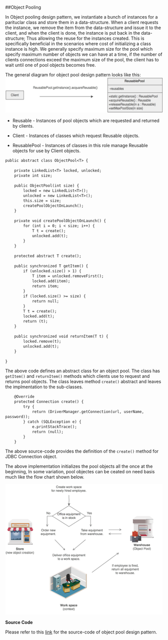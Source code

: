 ##Object Pooling

In Object pooling design pattern, we instantiate a bunch of instances for a parituclar class and store them in a data-structure. When a client requests the instance, we remove the item from the data-structure and issue it to the client, and when the client is done, the instance is put back in the data-structure; Thus allowing the reuse for the instances created. This is specifically beneficial in the scenarios where cost of initializing a class instance is high. We generally specify maximum size for the pool which specify maximum number of objects we can have at a time, if the number of clients connections exceed the maximum size of the pool, the client has to wait until one of pool objects becomes free.

The general diagram for object pool design pattern looks like this:
![](https://github.com/joed7/Creational-design-patterns/blob/master/images/object-pool.png)  



* Reusable - Instances of pool objects which are requested and returned by clients.

* Client - Instances of classes which request Reusable objects.

* ReusablePool - Instances of classes in this role manage Reusable objects for use by Client objects.

```
public abstract class ObjectPool<T> {

	private LinkedList<T> locked, unlocked;
	private int size;

	public ObjectPool(int size) {
		locked = new LinkedList<T>();
		unlocked = new LinkedList<T>();
		this.size = size;
		createPoolObjectOnLaunch();
	}

	private void createPoolObjectOnLaunch() {
		for (int i = 0; i < size; i++) {
			T t = create();
			unlocked.add(t);
		}
	}

	protected abstract T create();

	public synchronized T getItem() {
		if (unlocked.size() > 1) {
			T item = unlocked.removeFirst();
			locked.add(item);
			return item;
		}
		if (locked.size() >= size) {
			return null;
		}
		T t = create();
		locked.add(t);
		return (t);
	}

	public synchronized void returnItem(T t) {
		locked.remove(t);
		unlocked.add(t);
	}

}
```
The above code defines an abstract class for an object pool. The class has `getItem()` and `returnItem()` methods which clients use to request and returns pool objects. The class leaves method `create()` abstract and leaves the implmentation to the sub-classes. 

```
	@Override
	protected Connection create() {
		try {
			return (DriverManager.getConnection(url, userName, password));
		} catch (SQLException e) {
			e.printStackTrace();
			return (null);
		}
	}
```

The above source-code provides the definition of the `create()` method for JDBC Connection object. 	

The above implementation initializes the pool objects all the once at the beginning, In some variation, pool objectes can be ceated on need basis much like the flow chart shown below.

![](https://github.com/joed7/Creational-design-patterns/blob/master/images/Object_pool_1.png)  


__Source Code__

Please refer to this [link](https://github.com/joed7/Creational-design-patterns/tree/master/src/com/pattern/pooling) for the source-code of object pool design pattern.